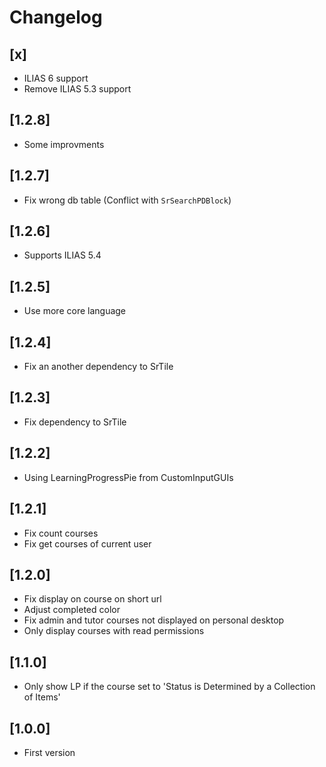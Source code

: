 # Changelog

## [x]
- ILIAS 6 support
- Remove ILIAS 5.3 support

## [1.2.8]
- Some improvments

## [1.2.7]
- Fix wrong db table (Conflict with `SrSearchPDBlock`)

## [1.2.6]
- Supports ILIAS 5.4

## [1.2.5]
- Use more core language

## [1.2.4]
- Fix an another dependency to SrTile

## [1.2.3]
- Fix dependency to SrTile

## [1.2.2]
- Using LearningProgressPie from CustomInputGUIs

## [1.2.1]
- Fix count courses
- Fix get courses of current user

## [1.2.0]
- Fix display on course on short url
- Adjust completed color
- Fix admin and tutor courses not displayed on personal desktop
- Only display courses with read permissions

## [1.1.0]
- Only show LP if the course set to 'Status is Determined by a Collection of Items'

## [1.0.0]
- First version
